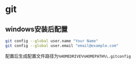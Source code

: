 # git

## windows安装后配置

```bash
git config --global user.name "Your Name"
git config --global user.email "email@example.com"
```

配置后生成配置文件路径为`%HOMEDRIVE%%HOMEPATH%\.gitconfig`